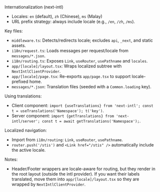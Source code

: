 Internationalization (next-intl)

- Locales: `en` (default), `zh` (Chinese), `ms` (Malay)
- URL prefix strategy: always include locale (e.g., `/en`, `/zh`, `/ms`).

Key files:
- `middleware.ts`: Detects/redirects locale; excludes `api`, `_next`, and static assets.
- `i18n/request.ts`: Loads messages per request/locale from `messages/*.json`.
- `i18n/routing.ts`: Exposes `Link`, `useRouter`, `usePathname` and `locales`.
- `app/[locale]/layout.tsx`: Wraps localized subtree with `NextIntlClientProvider`.
- `app/[locale]/page.tsx`: Re-exports `app/page.tsx` to support locale-prefixed home.
- `messages/*.json`: Translation files (seeded with a `Common.loading` key).

Using translations:
- Client component: `import {useTranslations} from 'next-intl'; const t = useTranslations('Namespace'); t('key')`.
- Server component: `import {getTranslations} from 'next-intl/server'; const t = await getTranslations('Namespace');`.

Localized navigation:
- Import from `i18n/routing`: `Link`, `useRouter`, `usePathname`.
- `router.push('/stis')` and `<Link href="/stis" />` automatically include the active locale.

Notes:
- Header/Footer wrappers are locale-aware for routing, but they render in the root layout (outside the intl provider). If you want their labels translated, move them into `app/[locale]/layout.tsx` so they are wrapped by `NextIntlClientProvider`.
